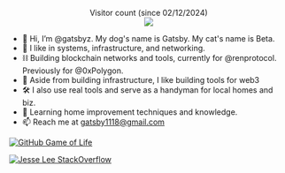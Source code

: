 <p align="center"> 
  Visitor count (since 02/12/2024)<br>
  <img src="https://profile-counter.glitch.me/gatsbyz/count.svg" />
</p>

- 👋 Hi, I’m @gatsbyz. My dog's name is Gatsby. My cat's name is Beta.
- 👀 I like in systems, infrastructure, and networking.
- ⛓️ Building blockchain networks and tools, currently for @renprotocol. Previously for @0xPolygon.
- 💞️ Aside from building infrastructure, I like building tools for web3
- 🛠️ I also use real tools and serve as a handyman for local homes and biz. 
- 🌱 Learning home improvement techniques and knowledge.
- 📫 Reach me at gatsby1118@gmail.com

[![GitHub Game of Life](https://github4life.herokuapp.com/gatsbyz.gif?z=6)](https://github4life.herokuapp.com/gatsbyz)

[![Jesse Lee StackOverflow](https://github-readme-stackoverflow.vercel.app/?userID=3026744)](https://stackoverflow.com/users/3026744/gatsbyz)

<!---
gatsbyz/gatsbyz is a ✨ special ✨ repository because its `README.md` (this file) appears on your GitHub profile.
You can click the Preview link to take a look at your changes.
--->
